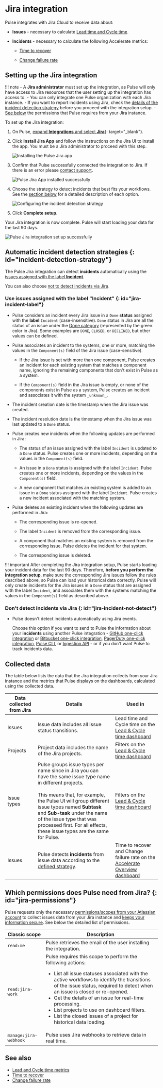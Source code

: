 # Jira integration

Pulse integrates with Jira Cloud to receive data about:

-   **Issues** - necessary to calculate [Lead time and Cycle time](../metrics/lead-cycle-time.md).

-   **Incidents** - necessary to calculate the following Accelerate metrics:

    -   [Time to recover](../metrics/accelerate.md#time-to-recover)

    -   [Change failure rate](../metrics/accelerate.md#change-failure-rate)

## Setting up the Jira integration

!!! note
    -   A **Jira administrator** must set up the integration, as Pulse will only have access to Jira resources that the user setting up the integration has access to.
    -   You can only integrate one Pulse organization with each Jira instance.
    -   If you want to report incidents using Jira, check the [details of the incident detection strategy](#incident-detection-strategy) before you proceed with the integration setup.
    -   [See below](#jira-permissions) the permissions that Pulse requires from your Jira instance.

To set up the Jira integration:

1.  On Pulse, [expand **Integrations** and select **Jira**](https://app.pulse.codacy.com/integrations/jira){: target="_blank"}.

1.  Click **Install Jira App** and follow the instructions on the Jira UI to install the app. You must be a Jira administrator to proceed with this step.

    ![Installing the Pulse Jira app](images/jira-installing.png)

1.  Confirm that Pulse successfully connected the integration to Jira. If there is an error please [contact support](mailto:pulsesupport@codacy.com).

    ![Pulse Jira App installed successfully](images/jira-installed-ok.png)

1.  Choose the strategy to detect incidents that best fits your workflows. See the [section below](#incident-detection-strategy) for a detailed description of each option.

    ![Configuring the incident detection strategy](images/jira-incident-strategy.png)

1.  Click **Complete setup**.

Your Jira integration is now complete. Pulse will start loading your data for the last 90 days.

![Pulse Jira integration set up successfully](images/jira-ok.png)

## Automatic incident detection strategies {: id="incident-detection-strategy"}

The Pulse Jira integration can detect **incidents** automatically using the [issues assigned with the label **Incident**](#jira-incident-label).

You can also choose [not to detect incidents via Jira](#jira-incident-not-detect).

### Use issues assigned with the label "Incident" {: id="jira-incident-label"}

-   Pulse considers an incident every Jira issue in a `Done` **status** assigned with the **label** `Incident` (case-insensitive). `Done` status in Jira are all the status of an issue under the [Done category](https://support.atlassian.com/jira-work-management/docs/workflows-and-statuses-for-the-board/) (represented by the green color in Jira). Some examples are `DONE`, `CLOSED`, or `DECLINED`, but other values can be defined.

-   Pulse associates an incident to the systems, one or more, matching the values in the `Component(s)` field of the Jira issue (case-sensitive).

    -   If the Jira issue is set with more than one component, Pulse creates an incident for each existing system that matches a component name, ignoring the remaining components that don't exist in Pulse as a system.

    -   If the `Component(s)` field in the Jira issue is empty, or none of the components exist in Pulse as a system, Pulse creates an incident and associates it with the system `_unknown_`.

-   The incident creation date is the timestamp when the Jira issue was created.

-   The incident resolution date is the timestamp when the Jira issue was last updated to a `Done` status.

-   Pulse creates new incidents when the following updates are performed in Jira:

    -   The status of an issue assigned with the label `Incident` is updated to a `Done` status. Pulse creates one or more incidents, depending on the values in the `Component(s)` field.

    -   An issue in a `Done` status is assigned with the label `Incident`. Pulse creates one or more incidents, depending on the values in the `Component(s)` field.

    -   A new component that matches an existing system is added to an issue in a `Done` status assigned with the label `Incident`. Pulse creates a new incident associated with the matching system.

-   Pulse deletes an existing incident when the following updates are performed in Jira:

    -   The corresponding issue is re-opened.

    -   The label `Incident` is removed from the corresponding issue.

    -   A component that matches an existing system is removed from the corresponding issue. Pulse deletes the incident for that system.

    -   The corresponding issue is deleted.

!!! important
    After completing the Jira integration setup, Pulse starts loading your incident data for the last 90 days. Therefore, **before you perform the integration setup**, make sure the corresponding Jira issues follow the rules described above, so Pulse can load your historical data correctly.
    Pulse will only create incidents for the Jira issues in a `Done` status that are assigned with the label `Incident`, and associates them with the systems matching the values in the `Component(s)` field as described above.

### Don't detect incidents via Jira {: id="jira-incident-not-detect"}

-   Pulse doesn't detect incidents automatically using Jira events.

    Choose this option if you want to send to Pulse the information about your **incidents** using another Pulse integration - [GitHub one-click integration](github-integration.md) or [Bitbucket one-click integration](bitbucket-integration.md), [PagerDuty one-click integration](pagerduty-integration.md), [Pulse CLI](../cli/cli.md), or [Ingestion API](https://ingestion.pulse.codacy.com/v1/api-docs) - or if you don't want Pulse to track incidents data.

## Collected data

The table below lists the data that the Jira integration collects from your Jira instance and the metrics that Pulse displays on the dashboards, calculated using the collected data.

<table>
<thead>
<tr>
<th><strong>Data collected from Jira</strong></th>
<th><strong>Details</strong></th>
<th><strong>Used in</strong></th>
</tr>
</thead>
<tbody>
    <tr>
        <td>Issues</td>
        <td>
            Issue data includes all issue status transitions.
        </td>
        <td>Lead time and Cycle time on the <a href="../../metrics/lead-cycle-time/">Lead & Cycle time dashboard</a></td>
    </tr>
    <tr>
        <td>Projects</td>
        <td>
            Project data includes the name of the Jira projects.
        </td>
        <td>Filters on the <a href="../../metrics/lead-cycle-time/">Lead & Cycle time dashboard</a></td>
    </tr>
    <tr>
        <td>Issue types</td>
        <td>
            Pulse groups issue types per name since in Jira you can have the same issue type name in different projects.<br/><br/>
            This means that, for example, the Pulse UI will group different issue types named <strong>Subtask</strong> and <strong>Sub-task</strong> under the name of the issue type that was processed first. For all effects, these issue types are the same for Pulse.
        </td>
        <td>Filters on the <a href="../../metrics/lead-cycle-time/">Lead & Cycle time dashboard</a></td>
    </tr>
    <tr>
        <td>Issues</td>
        <td>
            Pulse detects <strong>incidents</strong> from issue data according to the <a href="#incident-detection-strategy">defined strategy</a>.
        </td>
        <td>Time to recover and Change failure rate on the <a href="../../metrics/accelerate/">Accelerate Overview dashboard</a></td>
    </tr>
</table>

## Which permissions does Pulse need from Jira? {: id="jira-permissions"}

Pulse requests only the necessary [permissions/scopes from your Atlassian account](https://developer.atlassian.com/cloud/jira/platform/scopes-for-oauth-2-3LO-and-forge-apps/) to collect issues data from your Jira instance and [keeps your information secure](https://security.codacy.com/). See below the detailed list of permissions.

<table>
  <colgroup>
    <col width="25%"/>
    <col width="75%"/>
  </colgroup>
  <thead>
    <tr>
      <th>Classic scope</th>
      <th>Description</th>
    </tr>
  </thead>
  <tbody>
    <tr>
      <td><code>read:me</code></td>
      <td>Pulse retrieves the email of the user installing the integration.</td>
    </tr>
    <tr>
      <td><code>read:jira-work</code></td>
      <td>Pulse requires this scope to perform the following actions:
      <ul>
        <li>List all issue statuses associated with the active workflows to identify the transitions of the issue status, required to detect when an issue is closed or re-opened.</li>
        <li>Get the details of an issue for real-time processing.</li>
        <li>List projects to use on dashboard filters.</li>
        <li>List the closed issues of a project for historical data loading.</li>
      </ul>
    </tr>
    <tr>
      <td><code>manage:jira-webhook</code></td>
      <td>Pulse uses Jira webhooks to retrieve data in real time. </td>
    </tr>
  </tbody>
</table>

## See also

-   [Lead and Cycle time metrics](../metrics/lead-cycle-time.md)
-   [Time to recover](../metrics/accelerate.md#time-to-recover)
-   [Change failure rate](../metrics/accelerate.md#change-failure-rate)
